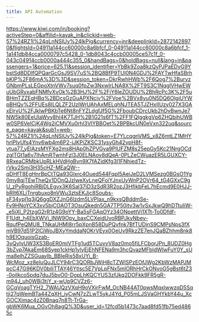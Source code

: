 ```yaml
---
title: API Automation
---
```





https://www.kiwi.com/in/booking?activeStep=0&affilid=kayak_in&clickid=web-57%24RZ1l%24qLnNSlUy%24lkPig&currency=inr&deeplinkId=28721428970&flightsId=04911a144cc60000c8a6bfcf_0-04911a144cc60000c8a6bfcf_1-1a141db84cca0000797c5428_0-1db8043c4ccb00005ce57c1f_0-043c04914ccb0000a444c355_0&handBags=0&holdBags=null&lang=in&passengers=1&price=625.11&session_identifier=YbBk9Zoa8kzQyPJPaEDvG9YbstSd8DDlfQPQarGcGsJ9SV7uS%2BQ8BfP9TUl0N4GDJ%2FAYTwHfaSBrhbKlP%2F86mA%3D%3D&session_token=DkrRwhHWb%2F6Qog7%2BuryzGNbmPLsLEGpoXtnVWy7suq0fpZw3NxwlrLNA8X%2FT9S3C1NqglVHwEWuUbGRyxabFNMfyXvOk%2B3HJ%2F%2FiY6leZOUDU%2BhRcPc3K%2F5uBHmTZZEqHBq%2BDcsGzGuAPXNciv%2FVoe%2BVx8yu0N5DQ6OlgiUYWpBHQy%2FFUEs8ILQLZF2UzIWrUAhAxMELqhNJTEA5TJZHxIIUzy027X3GAxElrvU%2FJklwPBKbTe6Nt8nFYZLdgfJf5G%2FboubCDrcUkb2hDvBwnJe7NW5k80EeUIaWyy8hI4K7TJH%2B1G21s6fT%2FF1FQIggkgVp6ZHQbjhUWBw0SP6VeICjK4Wg2iCMVXu0rhl3VIYBBOet%2BPBkcUN0eVxn322uq&source_page=kayak&sub1=web-57%24RZ1l%24qLnNSlUy%24lkPig&token=E7YLcqgnVMS_x8Z6mtLZ1MHYhrlPlyUfs4Ynv6wb4m6P2-jJKPiZKSC31ysyGh42vpH8f-vtua77_yElAzsMYFXg2ms8HAp0hZPVGva9PlUFZM8s25epGy5Kc21NrgOCdzgITGt1a6v7lhAmRTwnhFzl3J0ELNAov8dQeA-0PLZeCWuazER5LGUXCY-8RxeaCRMbkUpRLkHVdHgBvn9X7fAZidKfg3I1FNhiedTz-rVky2Smi3H35cHZ-MEaQW--qDHfT8EgHnrBpCtTQa93Glxrc4Oued544FqpI5AeiJeD2LVMSezg0BGsO1Yg0my8qjTEwTheQx1DOnQJzlweXyLneQFoiYJnxUyWnP2OVr64_tG4GXxC9gU_zPyRgohiRBjDLEgvx3K6Sal37iD3zSdR3R2ozJ3HfikbFeL7hEcmd9E0HJJ-bRIt6XLjTnrgbuxo8nVWu3ztsEKJjc8Soubs-sF34ypl1q3jQ6ggDXZJnG6lzdm5LVPIax_n9kxsQBddmSe-Fv9HNoYCX3xv5bjCOAOT3OsuQkedn5GA7TP50itv3w1vSxJkwQ9hDTtuIiW-_e5iXl_P2tzgG2rR1z4G9oYY-Ba5sFGAqOYz34ONpettVi1XTt-To0Dfdf-F1Udt_h4EbXWVi_INW9Opv_baxCCXeidUvoRBPJkyNbev-RqufPeQMU8_TNkaUHMI8rr5pXpnB58DuPQvfnk7BfTUDinS9CMPsNps3fXmVB97d51P2lCjWoJBXyYmddaNOKrVEyx0OeUv9RkzZE7enJQaBZhhm8nk8h9EIOquoisGzab-3yQyIvUW3XS3BoER0miVTFg1ud5TCuvyV8az0mo5fiLFCborJPn_8UDZ0Hg3bZvp7AkaEm68Syep1ckHp1ylyEjEhNFENa9m3hcQvazMFbIdWlwFuY0Y_sUma8elhZZSGuayIb_BBleRis58xUYi_B-WcMoz_xz8eluQuJLCY94rC3QORbJWiH8cTZWISPzEOfJWg2KbWzMAPJMpcC47G96KDV0biliTTAY46Ytlsc5E7VpLpFNx5mlORhHrCkONvoG5gBst6tZ3-0oiIkcoSpdq7duJ5bvO0-DopLhKQCYUS3zfJkq2DOFkk9FR5gR-m94J_uh0WBj3tjY_x-wUp9CVZz6-GCqVoagTYH2_7WAUQzVXqH9oVXjrFwM_OcNB44AT0pwsMqxlwwzqD5Sqtji27qWemBTa44ZqXH_iyCwN7zZLwT5ykJ4Yd_P05mLJSVaGHYkbY44u_XcGOCXimac4zZ0Bnaq7n8Tt-TrGa-gbWK6Mua_OGvOh8agQ%3D&user_id=12fcd5b1473c7aad8fd51fb75ed4865c

